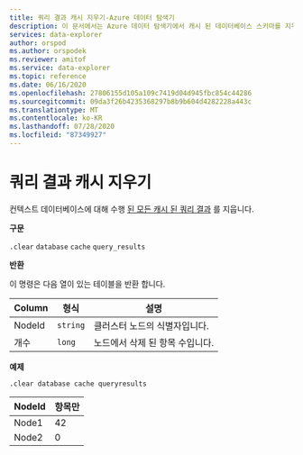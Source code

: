```yaml
---
title: 쿼리 결과 캐시 지우기-Azure 데이터 탐색기
description: 이 문서에서는 Azure 데이터 탐색기에서 캐시 된 데이터베이스 스키마를 지우기 위한 관리 명령을 설명 합니다.
services: data-explorer
author: orspod
ms.author: orspodek
ms.reviewer: amitof
ms.service: data-explorer
ms.topic: reference
ms.date: 06/16/2020
ms.openlocfilehash: 27806155d105a109c7419d04d945fbc854c44286
ms.sourcegitcommit: 09da3f26b4235368297b8b9b604d4282228a443c
ms.translationtype: MT
ms.contentlocale: ko-KR
ms.lasthandoff: 07/28/2020
ms.locfileid: "87349927"
---
```

# <a name="clear-query-results-cache"></a>쿼리 결과 캐시 지우기

컨텍스트 데이터베이스에 대해 수행 [된 모든 캐시 된 쿼리 결과](../query/query-results-cache.md) 를 지웁니다.

**구문**

`.clear` `database` `cache` `query_results`

**반환**

이 명령은 다음 열이 있는 테이블을 반환 합니다.

|Column    |형식    |설명
|---|---|---
|NodeId|`string`|클러스터 노드의 식별자입니다.
|개수|`long`|노드에서 삭제 된 항목 수입니다.

**예제**

```kusto
.clear database cache queryresults
```

|NodeId|항목만|
|---|---|
|Node1|42
|Node2|0
